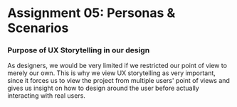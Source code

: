 # Assignment 05: Personas & Scenarios

### Purpose of UX Storytelling in our design
As designers, we would be very limited if we restricted our point of view to merely our own. This is why we view UX storytelling as very important, since it forces us to view the project from multiple users' point of views and gives us insight on how to design around the user before actually interacting with real users.
